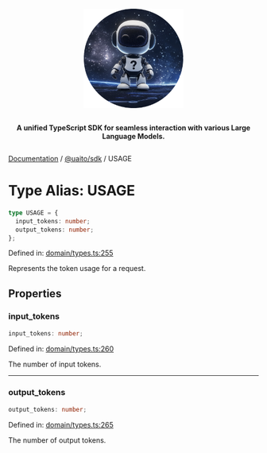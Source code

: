 <div style="display:flex; flex-direction:column; align-items:center;">
<p align="center">
  <img src="../UAITO.png" alt="UAITO Logo" width="200"/>
</p>

<p align="center">
  <strong>A unified TypeScript SDK for seamless interaction with various Large Language Models.</strong>
</p>
</div>

[Documentation](README.md) / [@uaito/sdk](@uaito.sdk.md) / USAGE

# Type Alias: USAGE

```ts
type USAGE = {
  input_tokens: number;
  output_tokens: number;
};
```

Defined in: [domain/types.ts:255](https://github.com/elribonazo/uaito/blob/99a686d3e1c6bf4b79ff32413a32495226a544bc/packages/sdk/src/domain/types.ts#L255)

Represents the token usage for a request.

## Properties

### input\_tokens

```ts
input_tokens: number;
```

Defined in: [domain/types.ts:260](https://github.com/elribonazo/uaito/blob/99a686d3e1c6bf4b79ff32413a32495226a544bc/packages/sdk/src/domain/types.ts#L260)

The number of input tokens.

***

### output\_tokens

```ts
output_tokens: number;
```

Defined in: [domain/types.ts:265](https://github.com/elribonazo/uaito/blob/99a686d3e1c6bf4b79ff32413a32495226a544bc/packages/sdk/src/domain/types.ts#L265)

The number of output tokens.
